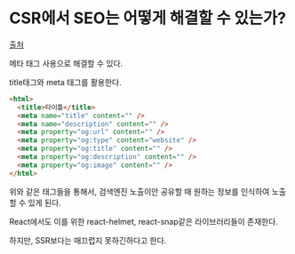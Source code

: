 # CSR에서 SEO는 어떻게 해결할 수 있는가?

[출처](https://mygumi.tistory.com/385)

메타 태그 사용으로 해결할 수 있다.

title태그와 meta 태그를 활용한다.

```html
<html>
  <title>타이틀</title>
  <meta name="title" content="" />
  <meta name="description" content="" />
  <meta property="og:url" content="" />
  <meta property="og:type" content="website" />
  <meta property="og:title" content="" />
  <meta property="og:description" content="" />
  <meta property="og:image" content="" />
</html>
```



위와 같은 태그들을 통해서, 검색엔진 노출이안 공유할 때 원하는 정보를 인식하여 노출할 수 있게 된다.



React에서도 이를 위한 react-helmet, react-snap같은 라이브러리들이 존재한다.



하지만, SSR보다는 매끄럽지 못하긴하다고 한다.